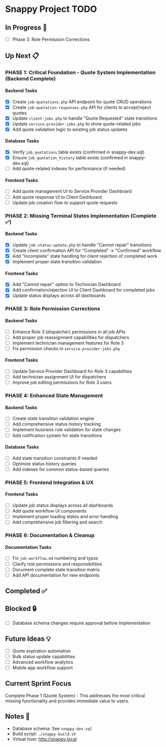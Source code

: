 # Snappy Project TODO

## In Progress 🚧
- [ ] Phase 3: Role Permission Corrections

## Up Next 📋

### PHASE 1: Critical Foundation - Quote System Implementation (Backend Complete)
#### Backend Tasks
- [x] Create `job-quotations.php` API endpoint for quote CRUD operations
- [x] Create `job-quotation-responses.php` API for clients to accept/reject quotes
- [x] Update `client-jobs.php` to handle "Quote Requested" state transitions
- [x] Update `service-provider-jobs.php` to show quote-related jobs
- [x] Add quote validation logic to existing job status updates

#### Database Tasks
- [x] Verify `job_quotations` table exists (confirmed in snappy-dev.sql)
- [x] Ensure `job_quotation_history` table exists (confirmed in snappy-dev.sql)
- [ ] Add quote-related indexes for performance (if needed)

#### Frontend Tasks
- [ ] Add quote management UI to Service Provider Dashboard
- [ ] Add quote response UI to Client Dashboard
- [ ] Update job creation flow to support quote requests

### PHASE 2: Missing Terminal States Implementation (Complete ✅)
#### Backend Tasks
- [x] Update `job-status-update.php` to handle "Cannot repair" transitions
- [x] Create client confirmation API for "Completed" → "Confirmed" workflow
- [x] Add "Incomplete" state handling for client rejection of completed work
- [x] Implement proper state transition validation

#### Frontend Tasks
- [x] Add "Cannot repair" option to Technician Dashboard
- [x] Add confirmation/rejection UI to Client Dashboard for completed jobs
- [x] Update status displays across all dashboards

### PHASE 3: Role Permission Corrections
#### Backend Tasks
- [ ] Enhance Role 3 (dispatcher) permissions in all job APIs
- [ ] Add proper job reassignment capabilities for dispatchers
- [ ] Implement technician management features for Role 3
- [ ] Fix permission checks in `service-provider-jobs.php`

#### Frontend Tasks
- [ ] Update Service Provider Dashboard for Role 3 capabilities
- [ ] Add technician assignment UI for dispatchers
- [ ] Improve job editing permissions for Role 3 users

### PHASE 4: Enhanced State Management
#### Backend Tasks
- [ ] Create state transition validation engine
- [ ] Add comprehensive status history tracking
- [ ] Implement business rule validation for state changes
- [ ] Add notification system for state transitions

#### Database Tasks
- [ ] Add state transition constraints if needed
- [ ] Optimize status history queries
- [ ] Add indexes for common status-based queries

### PHASE 5: Frontend Integration & UX
#### Frontend Tasks
- [ ] Update job status displays across all dashboards
- [ ] Add quote workflow UI components
- [ ] Implement proper loading states and error handling
- [ ] Add comprehensive job filtering and search

### PHASE 6: Documentation & Cleanup
#### Documentation Tasks
- [ ] Fix `job-workflow.md` numbering and typos
- [ ] Clarify role permissions and responsibilities
- [ ] Document complete state transition matrix
- [ ] Add API documentation for new endpoints

## Completed ✅
<!-- Most recent first, format: - [x] Task (YYYY-MM-DD) [Backend/Frontend/Full-stack] -->

## Blocked 🔒
- [ ] Database schema changes require approval before implementation

## Future Ideas 💡
- [ ] Quote expiration automation
- [ ] Bulk status update capabilities
- [ ] Advanced workflow analytics
- [ ] Mobile app workflow support

## Current Sprint Focus
Complete Phase 1 (Quote System) - This addresses the most critical missing functionality and provides immediate value to users.

## Notes 📝
- Database schema: See `snappy-dev.sql`
- Build script: `./snappy-build.sh`
- Virtual host: http://snappy.local

